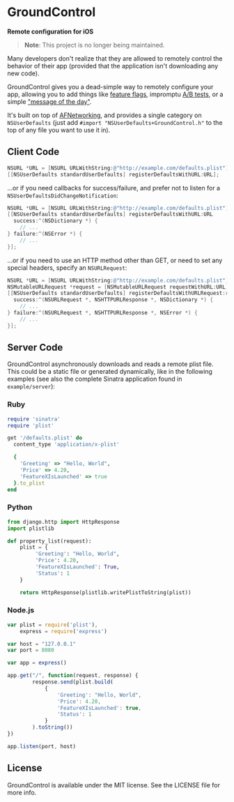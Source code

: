 # GroundControl
**Remote configuration for iOS**

> **Note**: This project is no longer being maintained.

Many developers don't realize that they are allowed to remotely control the behavior of their app (provided that the application isn't downloading any new code).

GroundControl gives you a dead-simple way to remotely configure your app, allowing you to add things like [feature flags](http://code.flickr.com/blog/2009/12/02/flipping-out/), impromptu [A/B tests](http://en.wikipedia.org/wiki/A/B_testing), or a simple ["message of the day"](http://en.wikipedia.org/wiki/Motd_%28Unix%29).

It's built on top of [AFNetworking](https://github.com/afnetworking/afnetworking), and provides a single category on `NSUserDefaults` (just add `#import "NSUserDefaults+GroundControl.h"` to the top of any file you want to use it in).

## Client Code

```objective-c
NSURL *URL = [NSURL URLWithString:@"http://example.com/defaults.plist"];
[[NSUserDefaults standardUserDefaults] registerDefaultsWithURL:URL];
```

...or if you need callbacks for success/failure, and prefer not to listen for a `NSUserDefaultsDidChangeNotification`:

```objective-c
NSURL *URL = [NSURL URLWithString:@"http://example.com/defaults.plist"];
[[NSUserDefaults standardUserDefaults] registerDefaultsWithURL:URL
  success:^(NSDictionary *) {
    // ...
} failure:^(NSError *) {
    // ...
}];
```

...or if you need to use an HTTP method other than GET, or need to set any special headers, specify an `NSURLRequest`:

```objective-c
NSURL *URL = [NSURL URLWithString:@"http://example.com/defaults.plist"];
NSMutableURLRequest *request = [NSMutableURLRequest requestWithURL:URL];
[[NSUserDefaults standardUserDefaults] registerDefaultsWithURLRequest:request
  success:^(NSURLRequest *, NSHTTPURLResponse *, NSDictionary *) {
    // ...
} failure:^(NSURLRequest *, NSHTTPURLResponse *, NSError *) {
    // ...
}];
```

## Server Code

GroundControl asynchronously downloads and reads a remote plist file. This could be a static file or generated dynamically, like in the following examples (see also the complete Sinatra application found in `example/server`):

### Ruby

```ruby
require 'sinatra'
require 'plist'

get '/defaults.plist' do
  content_type 'application/x-plist'

  {
    'Greeting' => "Hello, World",
    'Price' => 4.20,
    'FeatureXIsLaunched' => true
  }.to_plist
end
```

### Python

```python
from django.http import HttpResponse
import plistlib

def property_list(request):
    plist = {
         'Greeting': "Hello, World",
         'Price': 4.20,
         'FeatureXIsLaunched': True,
         'Status': 1
    }

    return HttpResponse(plistlib.writePlistToString(plist))
```

### Node.js

```javascript
var plist = require('plist'),
    express = require('express')

var host = "127.0.0.1"
var port = 8080

var app = express()

app.get("/", function(request, response) {
        response.send(plist.build(
            {
                'Greeting': "Hello, World",
                'Price': 4.20,
                'FeatureXIsLaunched': true,
                'Status': 1
            }
        ).toString())
})

app.listen(port, host)
```

## License

GroundControl is available under the MIT license. See the LICENSE file for more info.
